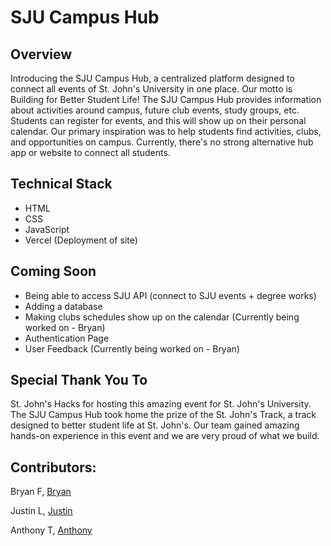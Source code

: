 # SJU Campus Hub

## Overview
Introducing the SJU Campus Hub, a centralized platform designed to connect all events of St. John's University in one place. Our motto is Building for Better Student Life!
The SJU Campus Hub provides information about activities around campus, future club events, study groups, etc. Students can register for events, and this will show up on their personal calendar.
Our primary inspiration was to help students find activities, clubs, and opportunities on campus. Currently, there's no strong alternative hub app or website to connect all students. 

## Technical Stack
* HTML
* CSS
* JavaScript
* Vercel (Deployment of site)



## Coming Soon
* Being able to access SJU API (connect to SJU events + degree works) 
* Adding a database 
* Making clubs schedules show up on the calendar (Currently being worked on - Bryan)
* Authentication Page
* User Feedback (Currently being worked on - Bryan)



## Special Thank You To
St. John's Hacks for hosting this amazing event for St. John's University. The SJU Campus Hub took home the prize of the St. John's Track, a track designed to better student life at St. John's.
Our team gained amazing hands-on experience in this event and we are very proud of what we build. 


## Contributors:
Bryan F, [Bryan](https://github.com/Keepas3)

Justin L, [Justin](https://github.com/Justin781)

Anthony T, [Anthony](https://github.com/AnthonyTurkovic)
